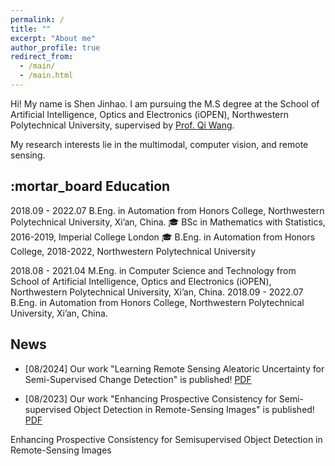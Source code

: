 ```yaml
---
permalink: /
title: ""
excerpt: "About me"
author_profile: true
redirect_from: 
  - /main/
  - /main.html
---
```


Hi! My name is Shen Jinhao. I am pursuing the M.S degree at the School of Artificial Intelligence, Optics and Electronics (iOPEN), Northwestern Polytechnical University, supervised by [Prof. Qi Wang](https://crabwq.github.io/).


My research interests lie in the multimodal, computer vision, and remote sensing. 

## :mortar_board Education 
2018.09 - 2022.07   B.Eng. in Automation from Honors College, Northwestern Polytechnical University, Xi’an, China.
:mortar_board: BSc in Mathematics with Statistics, 2016-2019, <span class="grey">Imperial College London</span>
:mortar_board: B.Eng. in Automation from Honors College, 2018-2022, <span class="grey">Northwestern Polytechnical University</span>

2018.08 - 2021.04   M.Eng. in Computer Science and Technology from School of Artificial Intelligence, Optics and Electronics (iOPEN), Northwestern Polytechnical University, Xi’an, China.
2018.09 - 2022.07   B.Eng. in Automation from Honors College, Northwestern Polytechnical University, Xi’an, China.


## News
- [08/2024] Our work "Learning Remote Sensing Aleatoric Uncertainty for Semi-Supervised Change Detection" is published! [PDF](https://ieeexplore.ieee.org/abstract/document/10621657)

- [08/2023] Our work "Enhancing Prospective Consistency for Semi-supervised Object Detection in Remote-Sensing Images" is published! [PDF](https://ieeexplore.ieee.org/abstract/document/10234445)

Enhancing Prospective Consistency for Semisupervised Object Detection in Remote-Sensing Images

<!-- ## Contact
### Email
[firstname].[lastname]16 [at] imperial.ac.uk

### Address
Office 617 \
Huxley Building \
180 Queen's Gate, South Kensington \
London SW7 2AZ \
UK -->
